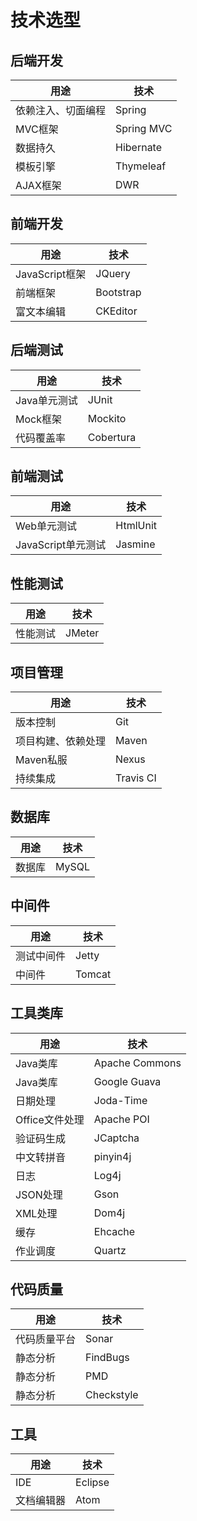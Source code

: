# 技术选型

## 后端开发
|用途|技术|
|-|-|
|依赖注入、切面编程|Spring|
|MVC框架|Spring MVC|
|数据持久|Hibernate|
|模板引擎|Thymeleaf|
|AJAX框架|DWR|

## 前端开发
|用途|技术|
|-|-|
|JavaScript框架|JQuery|
|前端框架|Bootstrap|
|富文本编辑|CKEditor|

## 后端测试
|用途|技术|
|-|-|
|Java单元测试|JUnit|
|Mock框架|Mockito|
|代码覆盖率|Cobertura|

## 前端测试
|用途|技术|
|-|-|
|Web单元测试|HtmlUnit|
|JavaScript单元测试|Jasmine|

## 性能测试
|用途|技术|
|-|-|
|性能测试|JMeter|

## 项目管理
|用途|技术|
|-|-|
|版本控制|Git|
|项目构建、依赖处理|Maven|
|Maven私服|Nexus|
|持续集成|Travis CI|

## 数据库
|用途|技术|
|-|-|
|数据库|MySQL|

## 中间件
|用途|技术|
|-|-|
|测试中间件|Jetty|
|中间件|Tomcat|

## 工具类库
|用途|技术|
|-|-|
|Java类库|Apache Commons|
|Java类库|Google Guava|
|日期处理|Joda-Time|
|Office文件处理|Apache POI|
|验证码生成|JCaptcha|
|中文转拼音|pinyin4j|
|日志|Log4j|
|JSON处理|Gson|
|XML处理|Dom4j|
|缓存|Ehcache|
|作业调度|Quartz|

## 代码质量
|用途|技术|
|-|-|
|代码质量平台|Sonar|
|静态分析|FindBugs|
|静态分析|PMD|
|静态分析|Checkstyle|

## 工具
|用途|技术|
|-|-|
|IDE|Eclipse|
|文档编辑器|Atom|
